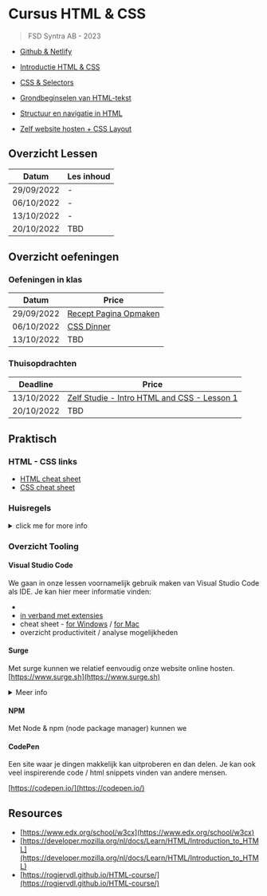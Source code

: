 # Cursus HTML & CSS
>FSD Syntra AB - 2023

- [Github & Netlify](./github-netlify)

- [Introductie HTML & CSS](./les_01)

- [CSS & Selectors](./les_02)

- [Grondbeginselen van HTML-tekst](./les_03)

- [Structuur en navigatie in HTML](./les_04)

- [Zelf website hosten + CSS Layout](./les_05)

## Overzicht Lessen

| Datum       | Les inhoud     |
|----------------|-----------|
| 29/09/2022     | - |
| 06/10/2022     | - |
| 13/10/2022     | - |
| 20/10/2022     | TBD  |

## Overzicht oefeningen

### Oefeningen in klas

| Datum          | Price     |
|----------------|-----------|
| 29/09/2022     | [Recept Pagina Opmaken](https://goldflow.github.io/website-productie/opdracht-recept/) |
| 06/10/2022     | [CSS Dinner](https://goldflow.github.io/website-productie/opdracht-css-dinner/)   |
| 13/10/2022     | TBD  |

### Thuisopdrachten

| Deadline       | Price     |
|----------------|-----------|
| 13/10/2022     |[Zelf Studie - Intro HTML and CSS - Lesson 1](./voorbereiding-udacity-1)   |
| 20/10/2022     | TBD  |

<!---
[OPDRACHT: CSS Dinner](https://goldflow.github.io/website-productie/opdracht-css-dinner/) tegen 08/01/2021 om 12h00

[OPDRACHT: Recept Pagina Opmaken](https://goldflow.github.io/website-productie/opdracht-recept/) tegen 08/01/2021 om 12h00

[OPDRACHT: Profiel](https://goldflow.github.io/website-productie/opdracht-profiel/) tegen 08/01/2021 om 12h00, indienen als zip bestand OF online hosten (zie les 5 - geef me dan de link)

[OPDRACHT: Navigatie Menu](https://goldflow.github.io/website-productie/opdracht-navigatie-menu/) tegen 08/01/2021 om 12h00, indienen als zip bestand OF online hosten (zie les 5 - geef me dan de link)

[OPDRACHT: Portfolio](https://goldflow.github.io/website-productie/opdracht-portfolio/) tegen 08/01/2021 om 12h00, online hosten (zie les 5, bv op Netlify of Surge)

[OPDRACHT: Herhalingsquizzes](https://goldflow.github.io/website-productie/opdracht-quizzes/) tegen 15/01/2021 om 12h00, screenshots indienen)
-->

<!---
## Praktisch Advies

[Kan je hier vinden](./praktisch-advies)
-->

## Praktisch

### HTML - CSS links

- [HTML cheat sheet](https://rogiervdl.github.io/HTML-course/cheatsheet.html)
- [CSS cheat sheet](https://rogiervdl.github.io/CSS-course/cheatsheet.html)

### Huisregels

<details>
  <summary>click me for more info</summary>
  
- no inline styles
- W3C valid code
- format your code regularly

</details>

### Overzicht Tooling

#### Visual Studio Code

We gaan in onze lessen voornamelijk gebruik maken van Visual Studio Code als IDE.
Je kan hier meer informatie vinden:

-
- [in verband met extensies](visual-code-extensions.md)
- cheat sheet - [for Windows](https://visualstudio101.com/vs-cheat-sheet) / [for Mac]()
- overzicht productiviteit / analyse mogelijkheden

#### Surge

Met surge kunnen we relatief eenvoudig onze website online hosten. [https://www.surge.sh](https://www.surge.sh)

<details>
  <summary>Meer info</summary>
  
##### Installing surge

 can be installed with npm

command:

	npm install --global surge


##### Some Code

  ```js
  function logSomething(something) {
    console.log('Something', something);
  }
  ```

  ##### run surge first time

	surge

it will prompt for project folder confirmation & make a new host name for you


##### host the same version of your site gain

Ideally, you want to decide yourself everytime

To host a new version of the same website, without surge proposing to host it in a new place

you should do:

	 surge [project folder] [host name]

example:
	surge . karim-html-css-syntra_2023.surge.sh

</details>

#### NPM

Met Node & npm (node package manager) kunnen we

#### CodePen

Een site waar je dingen makkelijk kan uitproberen en dan delen. Je kan ook veel inspirerende code / html snippets vinden van andere mensen.

[https://codepen.io/](https://codepen.io/)

## Resources

* [https://www.edx.org/school/w3cx](https://www.edx.org/school/w3cx)
* [https://developer.mozilla.org/nl/docs/Learn/HTML/Introduction_to_HTML](https://developer.mozilla.org/nl/docs/Learn/HTML/Introduction_to_HTML)
* [https://rogiervdl.github.io/HTML-course/](https://rogiervdl.github.io/HTML-course/)
